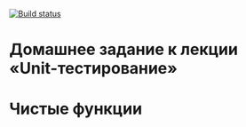 [![Build status](https://ci.appveyor.com/api/projects/status/ycrcfp7fk6u2aufn?svg=true)](https://ci.appveyor.com/project/SSKulikov/test-ci)

# Домашнее задание к лекции «Unit-тестирование»
# Чистые функции
